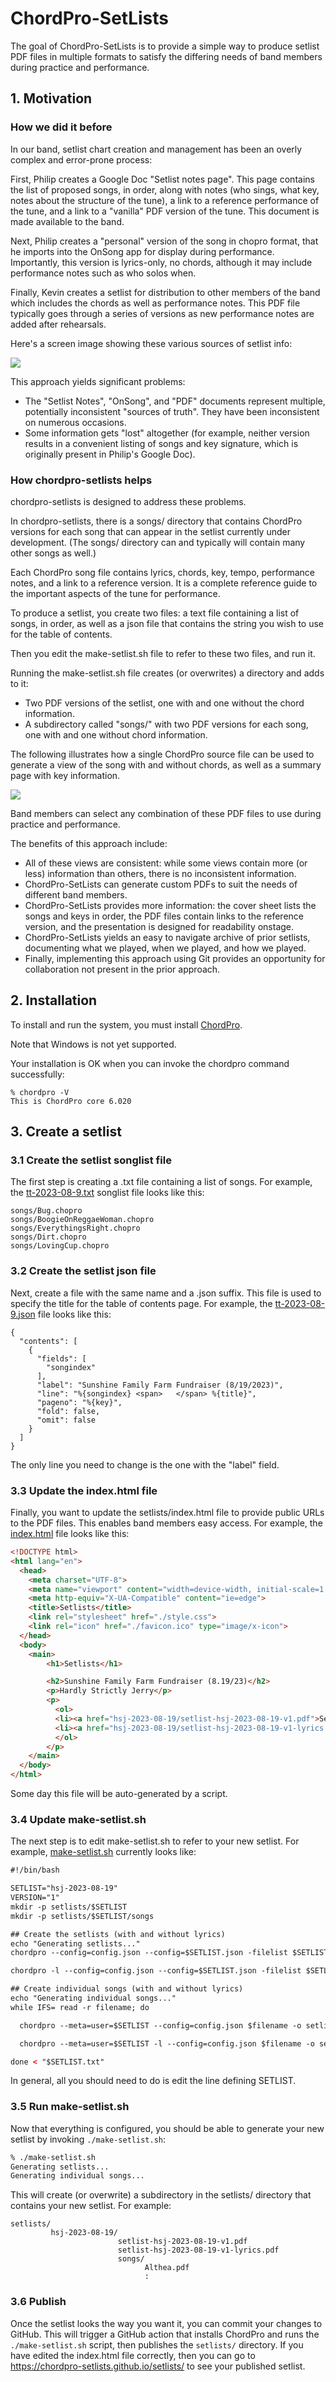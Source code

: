 # ChordPro-SetLists

The goal of ChordPro-SetLists is to provide a simple way to produce setlist PDF files in multiple formats to satisfy the differing needs of band members during practice and performance.

## 1. Motivation

### How we did it before

In our band, setlist chart creation and management has been an overly complex and error-prone process: 

First, Philip creates a Google Doc "Setlist notes page". This page contains the list of proposed songs, in order, along with notes (who sings, what key, notes about the structure of the tune), a link to a reference performance of the tune, and a link to a "vanilla" PDF version of the tune.  This document is made available to the band.

Next, Philip creates a "personal" version of the song in chopro format, that he imports into the OnSong app for display during performance. Importantly, this version is lyrics-only, no chords, although it may include performance notes such as who solos when.

Finally, Kevin creates a setlist for distribution to other members of the band which includes the chords as well as performance notes. This PDF file typically goes through a series of versions as new performance notes are added after rehearsals.

Here's a screen image showing these various sources of setlist info:

![](README-old.png)

This approach yields significant problems:
* The "Setlist Notes", "OnSong", and "PDF" documents represent multiple, potentially inconsistent "sources of truth". They have been inconsistent on numerous occasions.
* Some information gets "lost" altogether (for example, neither version results in a convenient listing of songs and key signature, which is originally present in Philip's Google Doc).

### How chordpro-setlists helps

chordpro-setlists is designed to address these problems. 

In chordpro-setlists, there is a songs/ directory that contains ChordPro versions for each song that can appear in the setlist currently under development.  (The songs/ directory can and typically will contain many other songs as well.)

Each ChordPro song file contains lyrics, chords, key, tempo, performance notes, and a link to a reference version. It is a complete reference guide to the important aspects of the tune for performance.

To produce a setlist, you create two files: a text file containing a list of songs, in order, as well as a json file that contains the string you wish to use for the table of contents. 

Then you edit the make-setlist.sh file to refer to these two files, and run it. 

Running the make-setlist.sh file creates (or overwrites) a directory and adds to it:
  * Two PDF versions of the setlist, one with and one without the chord information.
  * A subdirectory called "songs/" with two PDF versions for each song, one with and one without chord information.

The following illustrates how a single ChordPro source file can be used to generate a view of the song with and without chords, as well as a summary page with key information.

![](README-new.png)

Band members can select any combination of these PDF files to use during practice and performance. 

The benefits of this approach include:
* All of these views are consistent: while some views contain more (or less) information than others, there is no inconsistent information.  
* ChordPro-SetLists can generate custom PDFs to suit the needs of different band members.
* ChordPro-SetLists provides more information: the cover sheet lists the songs and keys in order, the PDF files contain links to the reference version, and the presentation is designed for readability onstage.
* ChordPro-SetLists yields an easy to navigate archive of prior setlists, documenting what we played, when we played, and how we played.
* Finally, implementing this approach using Git provides an opportunity for collaboration not present in the prior approach.

## 2. Installation

To install and run the system, you must install [ChordPro](https://www.chordpro.org/chordpro/chordpro-installation/).

Note that Windows is not yet supported.

Your installation is OK when you can invoke the chordpro command successfully:

```shell
% chordpro -V
This is ChordPro core 6.020 
```

## 3. Create a setlist

### 3.1 Create the setlist songlist file

The first step is creating a .txt file containing a list of songs. For example, the [tt-2023-08-9.txt](https://github.com/chordpro-setlists/setlists/blob/main/tt-2023-08-19.txt) songlist file looks like this:

```shell
songs/Bug.chopro
songs/BoogieOnReggaeWoman.chopro
songs/EverythingsRight.chopro
songs/Dirt.chopro
songs/LovingCup.chopro
```

### 3.2 Create the setlist json file

Next, create a file with the same name and a .json suffix. This file is used to specify the title for the table of contents page. For example, the [tt-2023-08-9.json](https://github.com/chordpro-setlists/setlists/blob/main/tt-2023-08-19.json) file looks like this:

```shell
{
  "contents": [
    {
      "fields": [
        "songindex"
      ],
      "label": "Sunshine Family Farm Fundraiser (8/19/2023)",
      "line": "%{songindex} <span>   </span> %{title}",
      "pageno": "%{key}",
      "fold": false,
      "omit": false
    }
  ]
}
```

The only line you need to change is the one with the "label" field.

### 3.3 Update the index.html file

Finally, you want to update the setlists/index.html file to provide public URLs to the PDF files. This enables band members easy access. For example, the [index.html](https://github.com/chordpro-setlists/setlists/blob/main/setlists/index.html) file looks like this:

```html
<!DOCTYPE html>
<html lang="en">
  <head>
    <meta charset="UTF-8">
    <meta name="viewport" content="width=device-width, initial-scale=1.0">
    <meta http-equiv="X-UA-Compatible" content="ie=edge">
    <title>Setlists</title>
    <link rel="stylesheet" href="./style.css">
    <link rel="icon" href="./favicon.ico" type="image/x-icon">
  </head>
  <body>
    <main>
        <h1>Setlists</h1>

        <h2>Sunshine Family Farm Fundraiser (8.19/23)</h2>
        <p>Hardly Strictly Jerry</p>
        <p>
          <ol>
          <li><a href="hsj-2023-08-19/setlist-hsj-2023-08-19-v1.pdf">Setlist</a></li>
          <li><a href="hsj-2023-08-19/setlist-hsj-2023-08-19-v1-lyrics.pdf">Setlist (no chords)</a></li>
          </ol>
        </p>
    </main>
  </body>
</html>

```

Some day this file will be auto-generated by a script.

### 3.4 Update make-setlist.sh

The next step is to edit make-setlist.sh to refer to your new setlist. For example,  [make-setlist.sh](https://github.com/chordpro-setlists/setlists/blob/main/make-setlist.sh) currently looks like:

```html
#!/bin/bash

SETLIST="hsj-2023-08-19"
VERSION="1"
mkdir -p setlists/$SETLIST
mkdir -p setlists/$SETLIST/songs

## Create the setlists (with and without lyrics)
echo "Generating setlists..."
chordpro --config=config.json --config=$SETLIST.json -filelist $SETLIST.txt -o setlists/$SETLIST/setlist-$SETLIST-v${VERSION}.pdf

chordpro -l --config=config.json --config=$SETLIST.json -filelist $SETLIST.txt -o setlists/$SETLIST/setlist-$SETLIST-v${VERSION}-lyrics.pdf

## Create individual songs (with and without lyrics)
echo "Generating individual songs..."
while IFS= read -r filename; do

  chordpro --meta=user=$SETLIST --config=config.json $filename -o setlists/$SETLIST/"${filename%.chopro}.pdf"

  chordpro --meta=user=$SETLIST -l --config=config.json $filename -o setlists/$SETLIST/"${filename%.chopro}-lyrics.pdf"

done < "$SETLIST.txt"
```

In general, all you should need to do is edit the line defining SETLIST.

### 3.5 Run make-setlist.sh

Now that everything is configured, you should be able to generate your new setlist by invoking `./make-setlist.sh`:

```sh
% ./make-setlist.sh 
Generating setlists...
Generating individual songs...
```

This will create (or overwrite) a subdirectory in the setlists/ directory that contains your new setlist. For example:

```
setlists/
         hsj-2023-08-19/
                        setlist-hsj-2023-08-19-v1.pdf
                        setlist-hsj-2023-08-19-v1-lyrics.pdf
                        songs/
                              Althea.pdf
                              :
```

### 3.6 Publish

Once the setlist looks the way you want it, you can commit your changes to GitHub. This will trigger a GitHub action that installs ChordPro and runs the `./make-setlist.sh` script, then publishes the `setlists/` directory.  If you have edited the index.html file correctly, then you can go to <https://chordpro-setlists.github.io/setlists/> to see your published setlist.
